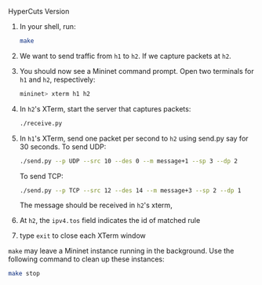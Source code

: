HyperCuts Version

1. In your shell, run:
   ```bash
   make
   ```

2. We want to send traffic from `h1` to `h2`. If we
capture packets at `h2`.

3. You should now see a Mininet command prompt. Open two terminals
for `h1` and `h2`, respectively:
   ```bash
   mininet> xterm h1 h2
   ```
4. In `h2`'s XTerm, start the server that captures packets:
   ```bash
   ./receive.py
   ```
5. In `h1`'s XTerm, send one packet per second to `h2` using send.py
say for 30 seconds.
   To send UDP:
   ```bash
   ./send.py --p UDP --src 10 --des 0 --m message+1 --sp 3 --dp 2
   ```
   To send TCP:
   ```bash
   ./send.py --p TCP --src 12 --des 14 --m message+3 --sp 2 --dp 1
   ```
   The message should be received in `h2`'s xterm,
6. At `h2`, the `ipv4.tos` field indicates the id of matched rule
7. type `exit` to close each XTerm window

`make` may leave a Mininet instance
running in the background.  Use the following command to clean up
these instances:

```bash
make stop
```

